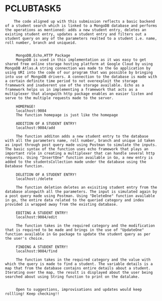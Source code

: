 # PCLUBTASK5

        The code aligned up with this submission reflects a basic backend of a student search which is linked to a MongoDB database and performs the operations as mentioned: adds a new student entry, deletes an existing student entry, updates a student entry and filters out a student query on any of the parameters realted to a student i.e. name, roll number, branch and uniqueid.
        
   
         MongoDB,Echo,HTTP Package
         MongoDB is used in this implementation as it was easy to get shared free online storage hosting platform at Google Cloud by using MongoDB Atlas.A string connection was made to the Go application by using URI into the code of our program that was possible by bringing into use of MongoDB drivers. A connection to the database is made with a certain definite time period to not overexploit the storage framework and inadverent use of the storage available. Echo as a framework helps us in implementing a framework that acts as a multiplexer that alongwith http package enables an easier listen and serve to the multiple requests made to the server.
         
         HOMEPAGE!
         localhost:9084
         The function homepage is just like the homepage 
         
         ADDITION OF A STUDENT ENTRY!
         localhost:9084/add
         
         The function additon adds a new student entry to the database with all the parameters name, roll number, branch and unique id taken as input through post query made using Postman to simulate the inputs. The basic syntax of the function uses echo framework that plays an important role in creating a multiplexer that can handle several http requests. Using "InsertOne" function available in Go, a new entry is added to the studentsCollection made under the database using the Database function.
          
         DELETION OF A STUDENT ENTRY!
         localhost:/delete
         
         The function deletion deletes an exisiting student entry from the database alongwith all the parameters. The input is simulated again by a post query made using Postman. Using "DeleteOne" function available in go, the entire data related to the queried category and index provided is wrapped away from the existing database.
         
         EDITING A STUDENT ENTRY!
         localhost:9084/edit
         
         The function takes in the required category and the modification that is required to be made and brings in the use of "UpdateOne" function available in Go package to update the student query as per the user's choice.
         
         FINDING A STUDENT ENTRY!
         localhost:9084/find
         
         The function takes in the required category and the value with which the query is made to find a student. The variable details is a map that from the database contains entire details about a student. Iterating over the map, the result is displayed about the user being searched about using String function to print on the datalake.
         
         
         Open to suggestions, improvisations and updates would keep rollling! Keep checking!!
         
         
